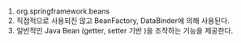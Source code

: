 #
1. org.springframework.beans 
1. 직접적으로 사용되진 않고 BeanFactory, DataBinder에 의해 사용된다.
1. 일반적인 Java Bean (getter, setter 기반 )을 조작하는 기능을 제공한다.